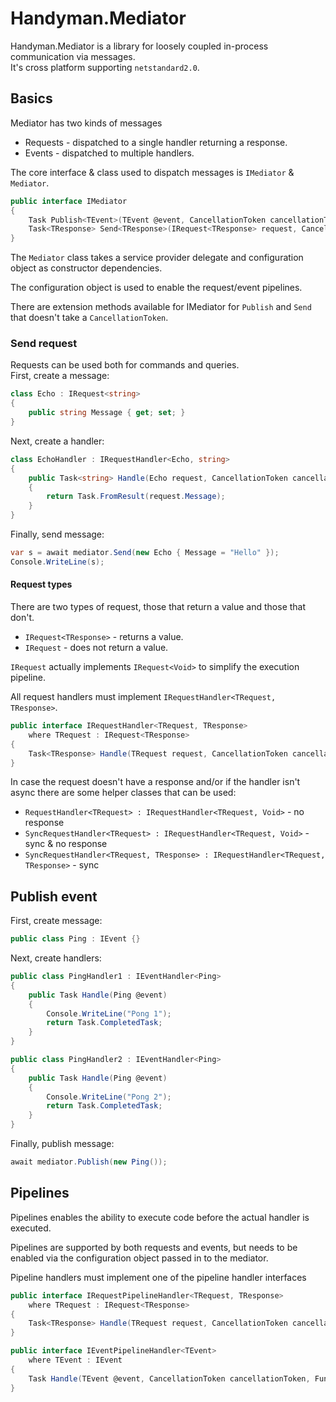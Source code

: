 # Handyman.Mediator

Handyman.Mediator is a library for loosely coupled in-process communication via messages.  
It's cross platform supporting `netstandard2.0`.

## Basics

Mediator has two kinds of messages

* Requests - dispatched to a single handler returning a response.
* Events - dispatched to multiple handlers.

The core interface & class used to dispatch messages is `IMediator` & `Mediator`.

``` csharp
public interface IMediator
{
    Task Publish<TEvent>(TEvent @event, CancellationToken cancellationToken) where TEvent : IEvent;
    Task<TResponse> Send<TResponse>(IRequest<TResponse> request, CancellationToken cancellationToken);
}
```

The `Mediator` class takes a service provider delegate and configuration object as constructor dependencies.

The configuration object is used to enable the request/event pipelines.

There are extension methods available for IMediator for `Publish` and `Send` that doesn't take a `CancellationToken`.

### Send request

Requests can be used both for commands and queries.  
First, create a message:

``` csharp
class Echo : IRequest<string>
{
    public string Message { get; set; }
}
```

Next, create a handler:

``` csharp
class EchoHandler : IRequestHandler<Echo, string>
{
    public Task<string> Handle(Echo request, CancellationToken cancellationToken)
    {
        return Task.FromResult(request.Message);
    }
}
```

Finally, send message:

``` csharp
var s = await mediator.Send(new Echo { Message = "Hello" });
Console.WriteLine(s);
```

#### Request types

There are two types of request, those that return a value and those that don't.

* `IRequest<TResponse>` - returns a value.
* `IRequest` - does not return a value.

`IRequest` actually implements `IRequest<Void>` to simplify the execution pipeline.

All request handlers must implement `IRequestHandler<TRequest, TResponse>`.

``` csharp
public interface IRequestHandler<TRequest, TResponse>
    where TRequest : IRequest<TResponse>
{
    Task<TResponse> Handle(TRequest request, CancellationToken cancellationToken);
}
```

In case the request doesn't have a response and/or if the handler isn't async there are some helper classes that can be used:

* `RequestHandler<TRequest> : IRequestHandler<TRequest, Void>` - no response
* `SyncRequestHandler<TRequest> : IRequestHandler<TRequest, Void>` - sync & no response
* `SyncRequestHandler<TRequest, TResponse> : IRequestHandler<TRequest, TResponse>` - sync

## Publish event

First, create message:

``` csharp
public class Ping : IEvent {}
```

Next, create handlers:

``` csharp
public class PingHandler1 : IEventHandler<Ping>
{
    public Task Handle(Ping @event)
    {
        Console.WriteLine("Pong 1");
        return Task.CompletedTask;
    }
}

public class PingHandler2 : IEventHandler<Ping>
{
    public Task Handle(Ping @event)
    {
        Console.WriteLine("Pong 2");
        return Task.CompletedTask;
    }
}
```

Finally, publish message:

``` csharp
await mediator.Publish(new Ping());
```

## Pipelines

Pipelines enables the ability to execute code before the actual handler is executed.

Pipelines are supported by both requests and events, but needs to be enabled via the configuration object passed in to the mediator.

Pipeline handlers must implement one of the pipeline handler interfaces

``` csharp
public interface IRequestPipelineHandler<TRequest, TResponse>
    where TRequest : IRequest<TResponse>
{
    Task<TResponse> Handle(TRequest request, CancellationToken cancellationToken, Func<TRequest, CancellationToken, Task<TResponse>> next);
}

public interface IEventPipelineHandler<TEvent>
    where TEvent : IEvent
{
    Task Handle(TEvent @event, CancellationToken cancellationToken, Func<TEvent, CancellationToken, Task> next);
}
```